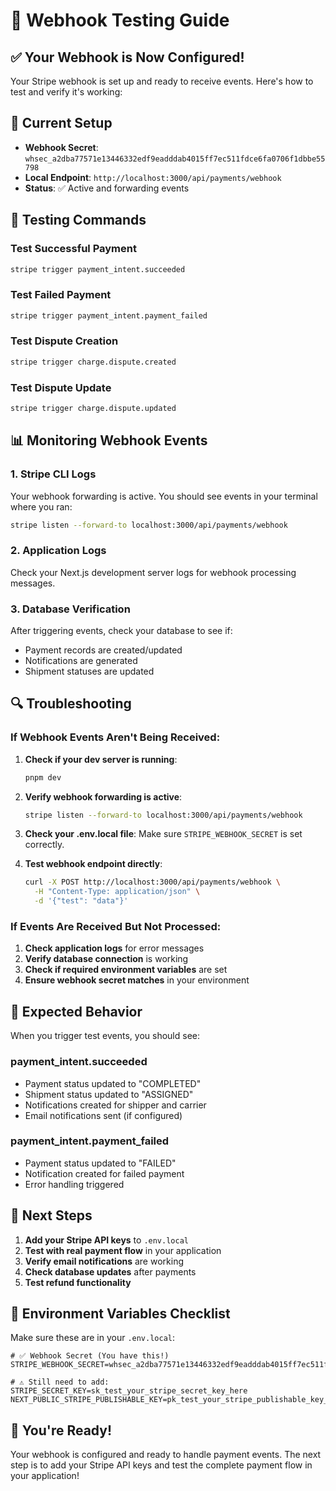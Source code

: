 # 🧪 Webhook Testing Guide

## ✅ Your Webhook is Now Configured!

Your Stripe webhook is set up and ready to receive events. Here's how to test and verify it's working:

## 🔧 Current Setup

- **Webhook Secret**: `whsec_a2dba77571e13446332edf9eadddab4015ff7ec511fdce6fa0706f1dbbe55798`
- **Local Endpoint**: `http://localhost:3000/api/payments/webhook`
- **Status**: ✅ Active and forwarding events

## 🧪 Testing Commands

### Test Successful Payment

```bash
stripe trigger payment_intent.succeeded
```

### Test Failed Payment

```bash
stripe trigger payment_intent.payment_failed
```

### Test Dispute Creation

```bash
stripe trigger charge.dispute.created
```

### Test Dispute Update

```bash
stripe trigger charge.dispute.updated
```

## 📊 Monitoring Webhook Events

### 1. Stripe CLI Logs

Your webhook forwarding is active. You should see events in your terminal where you ran:

```bash
stripe listen --forward-to localhost:3000/api/payments/webhook
```

### 2. Application Logs

Check your Next.js development server logs for webhook processing messages.

### 3. Database Verification

After triggering events, check your database to see if:

- Payment records are created/updated
- Notifications are generated
- Shipment statuses are updated

## 🔍 Troubleshooting

### If Webhook Events Aren't Being Received:

1. **Check if your dev server is running**:

   ```bash
   pnpm dev
   ```

2. **Verify webhook forwarding is active**:

   ```bash
   stripe listen --forward-to localhost:3000/api/payments/webhook
   ```

3. **Check your .env.local file**:
   Make sure `STRIPE_WEBHOOK_SECRET` is set correctly.

4. **Test webhook endpoint directly**:
   ```bash
   curl -X POST http://localhost:3000/api/payments/webhook \
     -H "Content-Type: application/json" \
     -d '{"test": "data"}'
   ```

### If Events Are Received But Not Processed:

1. **Check application logs** for error messages
2. **Verify database connection** is working
3. **Check if required environment variables** are set
4. **Ensure webhook secret matches** in your environment

## 🎯 Expected Behavior

When you trigger test events, you should see:

### payment_intent.succeeded

- Payment status updated to "COMPLETED"
- Shipment status updated to "ASSIGNED"
- Notifications created for shipper and carrier
- Email notifications sent (if configured)

### payment_intent.payment_failed

- Payment status updated to "FAILED"
- Notification created for failed payment
- Error handling triggered

## 🚀 Next Steps

1. **Add your Stripe API keys** to `.env.local`
2. **Test with real payment flow** in your application
3. **Verify email notifications** are working
4. **Check database updates** after payments
5. **Test refund functionality**

## 📝 Environment Variables Checklist

Make sure these are in your `.env.local`:

```env
# ✅ Webhook Secret (You have this!)
STRIPE_WEBHOOK_SECRET=whsec_a2dba77571e13446332edf9eadddab4015ff7ec511fdce6fa0706f1dbbe55798

# ⚠️ Still need to add:
STRIPE_SECRET_KEY=sk_test_your_stripe_secret_key_here
NEXT_PUBLIC_STRIPE_PUBLISHABLE_KEY=pk_test_your_stripe_publishable_key_here
```

## 🎉 You're Ready!

Your webhook is configured and ready to handle payment events. The next step is to add your Stripe API keys and test the complete payment flow in your application!
